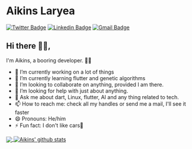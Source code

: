# Aikins Laryea
[![Twitter Badge](https://img.shields.io/badge/-@gladaikins-1ca0f1?style=flat-square&labelColor=1ca0f1&logo=twitter&logoColor=white&link=https://twitter.com/aikins01)](https://twitter.com/aikins01) [![Linkedin Badge](https://img.shields.io/badge/-aikinslaryea-blue?style=flat-square&logo=Linkedin&logoColor=white&link=https://www.linkedin.com/in/aikinslaryea/)](https://www.linkedin.com/in/aikinslaryea/)
[![Gmail Badge](https://img.shields.io/badge/-aikinslaryea@gmail.com-c14438?style=flat-square&logo=Gmail&logoColor=white&link=mailto:aikinslaryea@gmail.com)](mailto:aikinslaryea@gmail.com)

## Hi there 👋🏾,

I'm Aikins, a booring developer. 👨‍💻

- 🔭 I’m currently working on a lot of things
- 🌱 I’m currently learning flutter and genetic algorithms
- 👯 I’m looking to collaborate on anything, provided I am there.
- 🤔 I’m looking for help with just about anything.
- 💬 Ask me about dart, Linux, flutter, AI and any thing related to tech.
- 📫 How to reach me: check all my handles or send me a mail, I'll see it faster
- 😄 Pronouns: He/him
- ⚡ Fun fact: I don't like cars🤗

<a href="https://github.com/aikins01">
  <img align="center" src="https://github-readme-stats.vercel.app/api/top-langs/?username=aikins01&theme=light&hide_langs_below=1" />
</a>
<a href="https://github.com/aikins01">
 <img align="center" src="https://github-readme-stats.vercel.app/api?username=aikins01&show_icons=true&theme=light&line_height=27" alt="Aikins' github stats"/>
</a>
